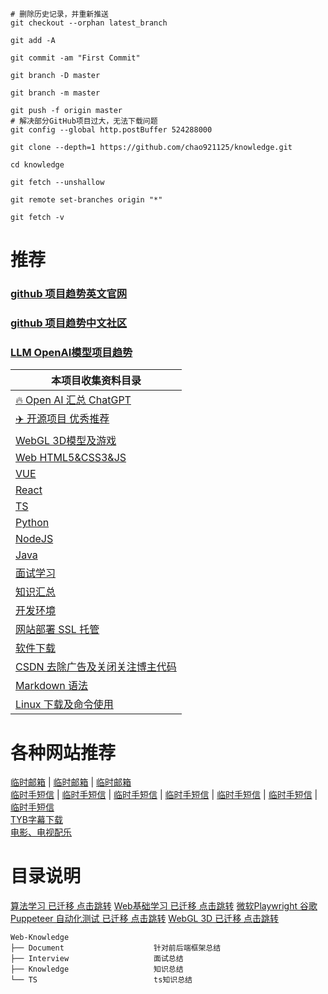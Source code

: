 ```shell
# 删除历史记录，并重新推送
git checkout --orphan latest_branch

git add -A

git commit -am "First Commit"

git branch -D master

git branch -m master

git push -f origin master
# 解决部分GitHub项目过大，无法下载问题
git config --global http.postBuffer 524288000

git clone --depth=1 https://github.com/chao921125/knowledge.git

cd knowledge

git fetch --unshallow

git remote set-branches origin "*"

git fetch -v
```
# 推荐
### [github 项目趋势英文官网](https://github.com/trending)
### [github 项目趋势中文社区](https://www.githubs.cn/trending)
### [LLM OpenAI模型项目趋势](https://huggingface.co/spaces)
| 本项目收集资料目录                                 |
|-------------------------------------------|
| [🔥 Open AI 汇总 ChatGPT](./Document/AI.md) |
| [✈️ 开源项目 优秀推荐](./Document/Project.md)     |
| [WebGL 3D模型及游戏](./WebGL/README.md)        |
| [Web HTML5&CSS3&JS](./Document/Web.md)    |
| [VUE](./VUE/README.md)                    |
| [React](./React/README.md)                |
| [TS](./TS/README.md)                      |
| [Python](./Python/README.md)              |
| [NodeJS](./NodeJS/README.md)              |
| [Java](./Java/README.md)                  |
| [面试学习](./Interview/README.md)             |
| [知识汇总](./Knowledge/README.md)             |
| [开发环境](./Document/DevelopTools.md)        |
| [网站部署 SSL 托管](./Document/WebSite.md)      |
| [软件下载](./Document/System.md)              |
| [CSDN 去除广告及关闭关注博主代码](./Document/CSDN.md)  |
| [Markdown 语法](./Document/MarkDown.md)     |
| [Linux 下载及命令使用](./Linux/System.md)        |

# 各种网站推荐
[临时邮箱](https://www.linshi-email.com/) |
[临时邮箱](https://temp-mail.org/) |
[临时邮箱](https://www.guerrillamail.com/) \
[临时手短信](https://www.storytrain.info/) |
[临时手短信](https://yunduanxin.net/) |
[临时手短信](https://www.supercloudsms.com/zh/) |
[临时手短信](https://www.yunjiema.top/zh/) |
[临时手短信](https://www.yunduanxin.xyz/zh/) |
[临时手短信](https://www.free-sms-receive.com/zh/) |
[临时手短信](https://www.sms-receive-online.com/) \
[TYB字幕下载](https://addyoutube.com/) \
[电影、电视配乐](https://www.tunefind.com/)

# 目录说明
[算法学习 已迁移 点击跳转](https://github.com/chao921125/algorithm)
[Web基础学习 已迁移 点击跳转](https://github.com/chao921125/web)
[微软Playwright 谷歌Puppeteer 自动化测试 已迁移 点击跳转](https://github.com/chao921125/automation)
[WebGL 3D 已迁移 点击跳转](https://github.com/chao921125/web-gl)
```text
Web-Knowledge
├── Document                    针对前后端框架总结
├── Interview                   面试总结
├── Knowledge                   知识总结
└── TS                          ts知识总结
```

